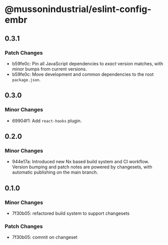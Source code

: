 # @mussonindustrial/eslint-config-embr

## 0.3.1

### Patch Changes

- b59fe0c: Pin all JavaScript dependencies to _exact_ version matches, with minor bumps from current versions.
- b59fe0c: Move development and common dependencies to the root `package.json`.

## 0.3.0

### Minor Changes

- 69904f1: Add `react-hooks` plugin.

## 0.2.0

### Minor Changes

- 944e17a: Introduced new Nx based build system and CI workflow. Version bumping and patch notes are powered by changesets, with automatic publishing on the main branch.

## 0.1.0

### Minor Changes

- 7f30b05: refactored build system to support changesets

### Patch Changes

- 7f30b05: commit on changeset
